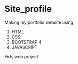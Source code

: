 # Site_profile
Making my portfolio website using
1. HTML
2. CSS
3. BOOTSTRAP 4
4. JAVASCRIPT

Firts web project.
